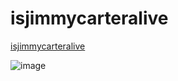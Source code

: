 # isjimmycarteralive

[isjimmycarteralive](http://isjimmycarteralive.s3-website-us-east-1.amazonaws.com/)

![image](https://user-images.githubusercontent.com/7193853/223927689-9d464623-4b0b-46e3-883a-224bbd4458df.png)
